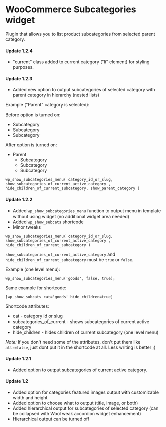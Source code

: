 # WooCommerce Subcategories widget

Plugin that allows you to list product subcategories from selected parent category.

#### Update 1.2.4

* "current" class added to current category ("li" element) for styling purposes.

#### Update 1.2.3

* Added new option to output subcategories of selected category with parent category in hierarchy (nested lists)

Example ("Parent" category is selected):

Before option is turned on:

* Subcategory
* Subcategory
* Subcategory

After option is turned on:

* Parent
	* Subcategory
	* Subcategory
	* Subcategory

	
```
wp_show_subcategories_menu( category_id_or_slug, show_subcategories_of_current_active_category , hide_children_of_current_subcategory, show_parent_category )
```


#### Update 1.2.2

* Added ```wp_show_subcategories_menu``` function to output menu in template without using widget (no additional widget area needed)
* Added ```wp_show_subcats``` shortcode
* Minor tweaks

```
wp_show_subcategories_menu( category_id_or_slug, show_subcategories_of_current_active_category , hide_children_of_current_subcategory )
```

```show_subcategories_of_current_active_category``` and ```hide_children_of_current_subcategory``` must be ```true``` or ```false```.

Example (one level menu):

```
wp_show_subcategories_menu('goods', false, true);
``` 

Same example for shortcode:

```
[wp_show_subcats cat='goods' hide_children=true] 
```
Shortcode attributes:

* cat - category id or slug
* subcategories_of_current - shows subcategories of current active category
* hide_children - hides children of current subcategory (one level menu)

*Note:* If you don't need some of the attributes, don't put them like ```attr=false```, just dont put it in the shortcode at all. Less writing is better ;)

#### Update 1.2.1

* Added option to output subcategories of current active category.

#### Update 1.2

* Added option for categories featured images output with customizable width and height
* Added option to choose what to output (title, image, or both)
* Added hierarchical output for subcategories of selected category (can be collapsed with WooTweak accordion widget enhancement) 
* Hierarchical output can be turned off